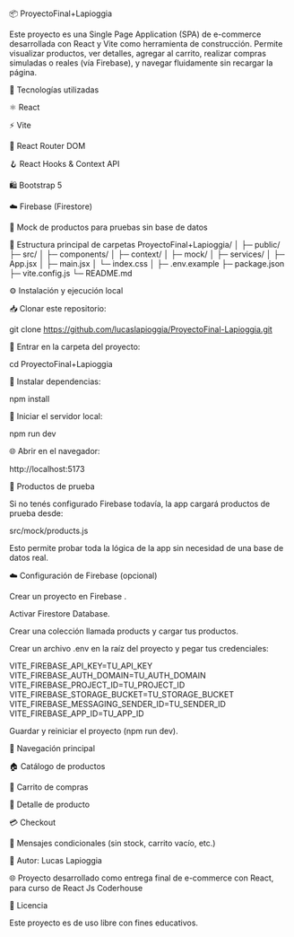 📦 ProyectoFinal+Lapioggia

Este proyecto es una Single Page Application (SPA) de e-commerce desarrollada con React y Vite como herramienta de construcción.
Permite visualizar productos, ver detalles, agregar al carrito, realizar compras simuladas o reales (vía Firebase), y navegar fluidamente sin recargar la página.

🚀 Tecnologías utilizadas

⚛️ React

⚡ Vite

🧭 React Router DOM

🪝 React Hooks & Context API

🛍️ Bootstrap 5

☁️ Firebase (Firestore)

🧪 Mock de productos para pruebas sin base de datos

📁 Estructura principal de carpetas
ProyectoFinal+Lapioggia/
│
├─ public/
├─ src/
│  ├─ components/
│  ├─ context/
│  ├─ mock/
│  ├─ services/
│  ├─ App.jsx
│  ├─ main.jsx
│  └─ index.css
│
├─ .env.example
├─ package.json
├─ vite.config.js
└─ README.md

⚙️ Instalación y ejecución local

📥 Clonar este repositorio:

git clone https://github.com/lucaslapioggia/ProyectoFinal-Lapioggia.git


📂 Entrar en la carpeta del proyecto:

cd ProyectoFinal+Lapioggia


🧰 Instalar dependencias:

npm install


🚀 Iniciar el servidor local:

npm run dev


🌐 Abrir en el navegador:

http://localhost:5173

🧪 Productos de prueba

Si no tenés configurado Firebase todavía, la app cargará productos de prueba desde:

src/mock/products.js


Esto permite probar toda la lógica de la app sin necesidad de una base de datos real.

☁️ Configuración de Firebase (opcional)

Crear un proyecto en Firebase
.

Activar Firestore Database.

Crear una colección llamada products y cargar tus productos.

Crear un archivo .env en la raíz del proyecto y pegar tus credenciales:

VITE_FIREBASE_API_KEY=TU_API_KEY
VITE_FIREBASE_AUTH_DOMAIN=TU_AUTH_DOMAIN
VITE_FIREBASE_PROJECT_ID=TU_PROJECT_ID
VITE_FIREBASE_STORAGE_BUCKET=TU_STORAGE_BUCKET
VITE_FIREBASE_MESSAGING_SENDER_ID=TU_SENDER_ID
VITE_FIREBASE_APP_ID=TU_APP_ID


Guardar y reiniciar el proyecto (npm run dev).

🧭 Navegación principal

🏠 Catálogo de productos

🛒 Carrito de compras

📄 Detalle de producto

💳 Checkout

📢 Mensajes condicionales (sin stock, carrito vacío, etc.)

🧑 Autor: Lucas Lapioggia

🌐 Proyecto desarrollado como entrega final de e-commerce con React, para curso de React Js Coderhouse

📝 Licencia

Este proyecto es de uso libre con fines educativos.




